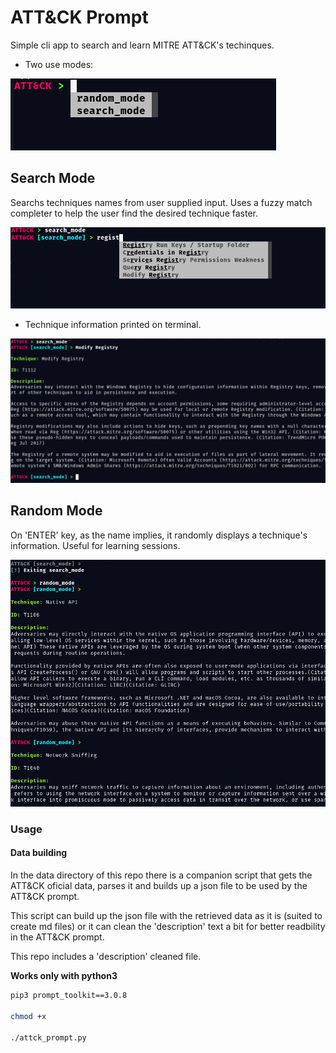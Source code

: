 # ATT&CK Prompt

Simple cli app to search and learn MITRE ATT&CK's techinques.

* Two use modes:

![Mode Selection](/imgs/select_mode.png)

## Search Mode

Searchs techniques names from user supplied input. Uses a fuzzy match completer to help the user find the desired technique faster.

![Technique Search suggestions](/imgs/search_technique.png)

* Technique information printed on terminal.

![Technique Information](/imgs/technique_info.png)


## Random Mode

On 'ENTER' key, as the name implies, it randomly displays a technique's information.
Useful for learning sessions.

![Random Mode](/imgs/random_mode.png)

### Usage

#### Data building

In the data directory of this repo there is a companion script that gets the ATT&CK oficial data, parses it and builds up a json file to be used by the ATT&CK prompt.

This script can build up the json file with the retrieved data as it is (suited to create md files) or it can clean the 'description' text a bit for better readbility in the ATT&CK prompt.

This repo includes a 'description' cleaned file.

**Works only with python3**

```bash
pip3 prompt_toolkit==3.0.8

chmod +x

./attck_prompt.py
```

